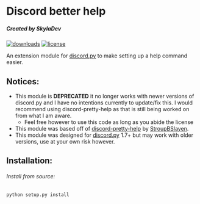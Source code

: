 Discord better help
===================
##### Created by SkylaDev

[![downloads](https://pepy.tech/badge/discord-better-help)](https://pepy.tech/project/discord-better-help)
[![license](https://img.shields.io/pypi/l/discord-better-help.svg)](https://pypi.python.org/pypi/discord-better-help)

An extension module for [discord.py](https://pypi.org/project/discord.py/ "discord.py PyPi page") to make setting up a help command easier.

Notices:
-------
* This module is **DEPRECATED** it no longer works with newer versions of discord.py and I have no intentions currently to update/fix this. I would recommend using discord-pretty-help as that is still being worked on from what I am aware.
    * Feel free however to use this code as long as you abide the license
* This module was based off of [discord-pretty-help](https://pypi.org/project/discord-pretty-help/ "discord-pretty-help PyPi page") by [StroupBSlayen](https://pypi.org/user/StroupBSlayen/ "StroupBSlayen PyPi profile").
* This module was designed for [discord.py](https://pypi.org/project/discord.py/ "discord.py PyPi page") 1.7+ but may work with older versions, use at your own risk however.

Installation:
-------------

###### Install from source:
```
python setup.py install
```